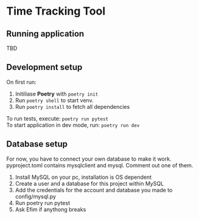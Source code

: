 # Time Tracking Tool
## Running application
TBD
## Development setup
On first run:
1. Initiliase **Poetry** with `poetry init`
2. Run `poetry shell` to start venv.
3. Run `poetry install` to fetch all dependencies

To run tests, execute: `poetry run pytest`\
To start application in dev mode, run: `poetry run dev`

## Database setup
For now, you have to connect your own database to make it work. pyproject.toml contains mysqlclient and mysql. Comment out one of them.

1. Install MySQL on your pc, installation is OS dependent
2. Create a user and a database for this project within MySQL
3. Add the credentials for the account and database you made to config/mysql.py
4. Run poetry run pytest
5. Ask Efim if anythong breaks